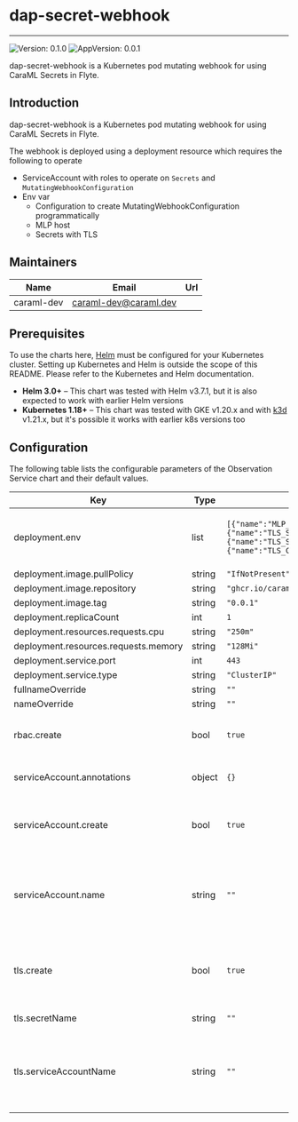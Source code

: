 # dap-secret-webhook

---
![Version: 0.1.0](https://img.shields.io/badge/Version-0.1.0-informational?style=flat-square)
![AppVersion: 0.0.1](https://img.shields.io/badge/AppVersion-0.0.1-informational?style=flat-square)

dap-secret-webhook is a Kubernetes pod mutating webhook for using CaraML Secrets in Flyte.

## Introduction

dap-secret-webhook is a Kubernetes pod mutating webhook for using CaraML Secrets in Flyte.

The webhook is deployed using a deployment resource which requires the following to operate
- ServiceAccount with roles to operate on `Secrets` and `MutatingWebhookConfiguration`
- Env var
  - Configuration to create MutatingWebhookConfiguration programmatically
  - MLP host
  - Secrets with TLS

## Maintainers

| Name | Email | Url |
| ---- | ------ | --- |
| caraml-dev | <caraml-dev@caraml.dev> |  |

## Prerequisites

To use the charts here, [Helm](https://helm.sh/) must be configured for your
Kubernetes cluster. Setting up Kubernetes and Helm is outside the scope of
this README. Please refer to the Kubernetes and Helm documentation.

- **Helm 3.0+** – This chart was tested with Helm v3.7.1, but it is also expected to work with earlier Helm versions
- **Kubernetes 1.18+** – This chart was tested with GKE v1.20.x and with [k3d](https://github.com/rancher/k3d) v1.21.x,
but it's possible it works with earlier k8s versions too

## Configuration

The following table lists the configurable parameters of the Observation Service chart and their default values.

| Key | Type | Default | Description |
|-----|------|---------|-------------|
| deployment.env | list | `[{"name":"MLP_API_HOST","value":"http://mlp.default.svc.cluster.local:8080"},{"name":"TLS_SERVER_CERT_FILE","value":"/etc/tls-certs/serverCert.pem"},{"name":"TLS_SERVER_KEY_FILE","value":"/etc/tls-certs/serverKey.pem"},{"name":"TLS_CA_CERT_FILE","value":"/etc/tls-certs/caCert.pem"}]` | The values for TLS assume secrets is created from the tls job |
| deployment.image.pullPolicy | string | `"IfNotPresent"` |  |
| deployment.image.repository | string | `"ghcr.io/caraml-dev/dap-secret-webhook"` |  |
| deployment.image.tag | string | `"0.0.1"` |  |
| deployment.replicaCount | int | `1` |  |
| deployment.resources.requests.cpu | string | `"250m"` |  |
| deployment.resources.requests.memory | string | `"128Mi"` |  |
| deployment.service.port | int | `443` |  |
| deployment.service.type | string | `"ClusterIP"` |  |
| fullnameOverride | string | `""` |  |
| nameOverride | string | `""` |  |
| rbac.create | bool | `true` | Specifies whether roles should be granted to |
| serviceAccount.annotations | object | `{}` | Annotations to add to the service account |
| serviceAccount.create | bool | `true` | Specifies whether a service account should be created |
| serviceAccount.name | string | `""` | If create is false, existing service account name is required in the release namespace |
| tls.create | bool | `true` | This can be set as false and the corresponding certs mounted in deployment.env |
| tls.secretName | string | `""` | webhook is required |
| tls.serviceAccountName | string | `""` | Service account is expected to be in the same namespace as the webhook and job |